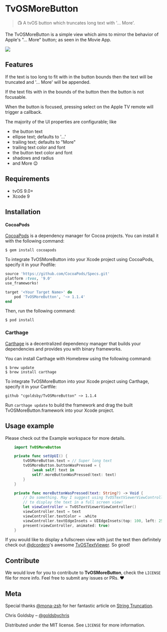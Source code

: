 # TvOSMoreButton
> 📺 A tvOS button which truncates long text with '... More'.

The TvOSMoreButton is a simple view which aims to mirror the behavior of Apple's "... More" button; as seen in the Movie App.

![](Artwork/example.png)

## Features

If the text is too long to fit with in the button bounds then the text will be truncated and '... More' will be appended.

If the text fits with in the bounds of the button then the button is not focusable.

When the button is focused, pressing select on the Apple TV remote will trigger a callback.

The majority of the UI properties are configurable; like
- the button text
- ellipse text; defaults to '...'
- trailing text; defaults to "More"
- trailing text color and font
- the button text color and font
- shadows and radius
- and More 😉

## Requirements

- tvOS 9.0+
- Xcode 9

## Installation

#### CocoaPods
[CocoaPods](https://cocoapods.org) is a dependency manager for Cocoa projects. You can install it with the following command:

```
$ gem install cocoapods
```

To integrate TvOSMoreButton into your Xcode project using CocoaPods, specify it in your Podfile:


```ruby
source 'https://github.com/CocoaPods/Specs.git'
platform :tvos, '9.0'
use_frameworks!

target '<Your Target Name>' do
    pod 'TvOSMoreButton', '~> 1.1.4'
end
```

Then, run the following command:

```
$ pod install
```

### Carthage

[Carthage](https://github.com/Carthage/Carthage) is a decentralized dependency manager that builds your dependencies and provides you with binary frameworks.

You can install Carthage with Homebrew using the following command:

```
$ brew update
$ brew install carthage
```

To integrate TvOSMoreButton into your Xcode project using Carthage, specify it in your Cartfile:

```
github "cgoldsby/TvOSMoreButton" ~> 1.1.4
```

Run `carthage update` to build the framework and drag the built TvOSMoreButton.framework into your Xcode project.

## Usage example

Please check out the Example workspace for more details.

```swift
    import TvOSMoreButton

    private func setUpUI() {
        tvOSMoreButton.text = // Super long text
        tvOSMoreButton.buttonWasPressed = {
            [weak self] text in
            self?.moreButtonWasPressed(text: text)
        }
    }

    private func moreButtonWasPressed(text: String?) -> Void {
        // Do something. May I suggest using TvOSTextViewerViewController
        // to display the text in a full screen view!
        let viewController = TvOSTextViewerViewController()
        viewController.text = text
        viewController.textColor = .white
        viewController.textEdgeInsets = UIEdgeInsets(top: 100, left: 250, bottom: 100, right: 250)
        present(viewController, animated: true)
    }

```

If you would like to display a fullscreen view with just the text then definitely check out [@dcordero](https://github.com/dcordero)'s awesome [TvOSTextViewer](https://github.com/dcordero/TvOSTextViewer). So good!

## Contribute

We would love for you to contribute to **TvOSMoreButton**, check the ``LICENSE`` file for more info. Feel free to submit any issues or PRs. ❤️

## Meta

Special thanks [@mona-zsh](https://github.com/mona-zsh) for her fantastic article on [String Truncation](http://eskimona.com/coding/objective-c/2015/05/10/truncation.html).

Chris Goldsby – [@goldsbychris](https://twitter.com/goldsbychris)

Distributed under the MIT license. See ``LICENSE`` for more information.
